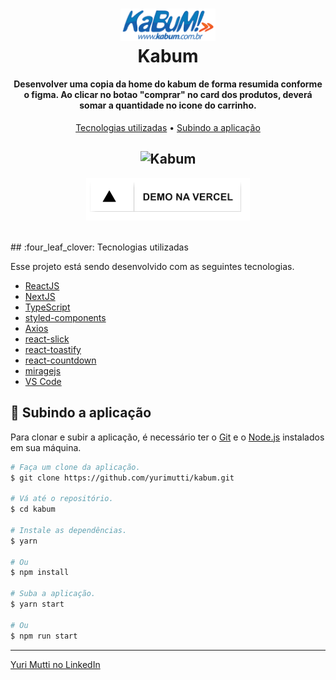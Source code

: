 <h1 align="center">
    <img alt="Kabum" title="Kabum" width="30%" src="./public/images/kabum-logo.png" />
    <br>
    Kabum
</h1>

<h4 align="center">
  Desenvolver uma copia da home do kabum de forma resumida conforme o figma.
  Ao clicar no botao "comprar" no card dos produtos, deverá somar a quantidade no icone do carrinho.
</h4>

<p align="center">
 <a href="#four_leaf_clover-tecnologias-utilizadas">Tecnologias utilizadas</a> •
 <a href="#rocket-subindo-a-aplicação">Subindo a aplicação</a>
</p>

<h2 align="center">
  <img alt="Kabum" title="Kabum" src="./public/images/preview-desktop.gif" />
</h2>

<p align="center">
  <a href="https://kabum-f98jidbi2-yurimutti.vercel.app/" target="_blank">
    <img alt="See on vercel" src="./public/images/demo-on-vercel.png">
  </a>
</p>

<br />
## :four_leaf_clover: Tecnologias utilizadas

Esse projeto está sendo desenvolvido com as seguintes tecnologias.

-   [ReactJS](https://reactjs.org/)
-   [NextJS](https://nextjs.org/)
-   [TypeScript](https://www.typescriptlang.org/docs/)
-   [styled-components](https://github.com/styled-components/styled-components)
-   [Axios](https://github.com/axios/axios)
-   [react-slick](https://github.com/akiran/react-slick)
-   [react-toastify](https://github.com/fkhadra/react-toastify)
-   [react-countdown](https://github.com/ndresx/react-countdown)
-   [miragejs](https://github.com/miragejs/miragejs)
-   [VS Code][vc]

## :rocket: Subindo a aplicação

Para clonar e subir a aplicação, é necessário ter o [Git](https://git-scm.com) e
o [Node.js][nodejs] instalados em sua máquina.

```bash
# Faça um clone da aplicação.
$ git clone https://github.com/yurimutti/kabum.git

# Vá até o repositório.
$ cd kabum

# Instale as dependências.
$ yarn

# Ou
$ npm install

# Suba a aplicação.
$ yarn start

# Ou
$ npm run start

```

---

[Yuri Mutti no LinkedIn](https://www.linkedin.com/in/yuri-mutti-0418bb1aa/)

[nodejs]: https://nodejs.org/
[npm]: https://www.npmjs.com/
[vc]: https://code.visualstudio.com/
